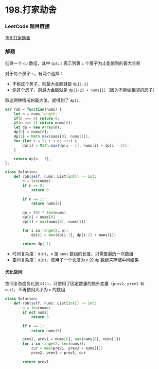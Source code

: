 # 198.打家劫舍

### LeetCode 题目链接

[198.打家劫舍](https://leetcode.cn/problems/house-robber/)

### 解题

创建一个 `dp` 数组，其中 `dp[i]` 表示到第 `i` 个房子为止能偷到的最大金额

对于每个房子 `i`，有两个选择：
- 不偷这个房子，则最大金额就是 `dp[i-1]`
- 偷这个房子，则最大金额就是 `dp[i-2] + nums[i]`（因为不能偷相邻的房子）

取这两种情况的最大值，就得到了 `dp[i]`

```js
var rob = function(nums) {
    let n = nums.length;
    if(n === 0) return 0;
    if(n === 1) return nums[0];
    let dp = new Array(n);
    dp[0] = nums[0];
    dp[1] = Math.max(nums[0], nums[1]);
    for (let i = 2; i < n; i++) {
        dp[i] = Math.max(dp[i - 1], nums[i] + dp[i - 2]);
    }

    return dp[n - 1];
};
```
```python
class Solution:
    def rob(self, nums: List[int]) -> int:
        n = len(nums)
        if n == 0:
            return 0
        
        if n == 1:
            return nums[0]
        
        dp = [0] * len(nums)
        dp[0] = nums[0]
        dp[1] = max(nums[0], nums[1])

        for i in range(2, n):
            dp[i] = max(dp[i-1], dp[i-2] + nums[i])
        
        return dp[-1]
```
- 时间复杂度：`O(n)`，`n` 是 `nums` 数组的长度，只需要遍历一次数组
- 空间复杂度：`O(n)`，使用了一个长度为 `n` 的 `dp` 数组来存储中间结果

#### 优化空间

空间复杂度优化到 `O(1)`，只使用了固定数量的额外变量（`prev2、prev1 和 cur`），不再使用大小为 `n` 的数组

```python
class Solution:
    def rob(self, nums: List[int]) -> int:
        n = len(nums)
        if not nums:
            return 0
        
        if n == 1:
            return nums[0]

        prev2, prev1 = nums[0], max(nums[0], nums[1])
        for i in range(2, len(nums)):
            cur = max(prev1, prev2 + nums[i])
            prev2, prev1 = prev1, cur
        
        return prev1
```